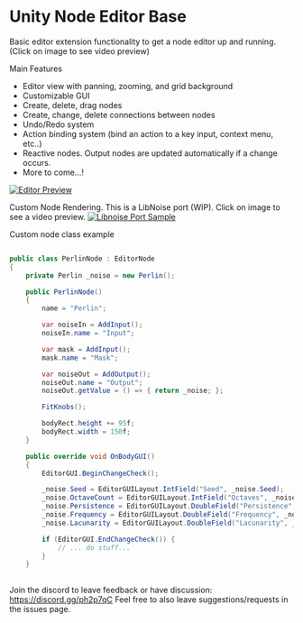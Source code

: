 # Unity Node Editor Base

Basic editor extension functionality to get a node editor up and running. (Click on image to see video preview)

Main Features
* Editor view with panning, zooming, and grid background
* Customizable GUI
* Create, delete, drag nodes
* Create, change, delete connections between nodes
* Undo/Redo system
* Action binding system (bind an action to a key input, context menu, etc..)
* Reactive nodes. Output nodes are updated automatically if a change occurs.
* More to come...!

[![Editor Preview](http://i.imgur.com/Xe87a3R.png)](https://www.youtube.com/watch?v=Ei93d362uYE)


Custom Node Rendering. This is a LibNoise port (WIP). Click on image to see a video preview.
[![Libnoise Port Sample](http://i.imgur.com/HyVRkHV.png)](https://twitter.com/Unit_978/status/897544106670383104)

Custom node class example

```csharp

public class PerlinNode : EditorNode
{
    private Perlin _noise = new Perlin();

    public PerlinNode()
    {
        name = "Perlin";

        var noiseIn = AddInput();
        noiseIn.name = "Input";

        var mask = AddInput();
        mask.name = "Mask";

        var noiseOut = AddOutput();
        noiseOut.name = "Output";
        noiseOut.getValue = () => { return _noise; };

        FitKnobs();

        bodyRect.height += 95f;
        bodyRect.width = 150f;
    }

    public override void OnBodyGUI()
    {
        EditorGUI.BeginChangeCheck();

        _noise.Seed = EditorGUILayout.IntField("Seed", _noise.Seed);
        _noise.OctaveCount = EditorGUILayout.IntField("Octaves", _noise.OctaveCount);
        _noise.Persistence = EditorGUILayout.DoubleField("Persistence", _noise.Persistence);
        _noise.Frequency = EditorGUILayout.DoubleField("Frequency", _noise.Frequency);
        _noise.Lacunarity = EditorGUILayout.DoubleField("Lacunarity", _noise.Lacunarity);

        if (EditorGUI.EndChangeCheck()) {
            // ... do stuff...
        }
    }
    
```
Join the discord to leave feedback or have discussion: https://discord.gg/ph2p7qC
Feel free to also leave suggestions/requests in the issues page.
